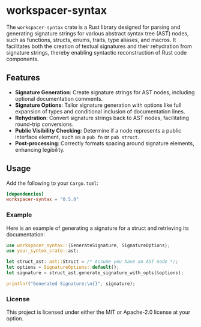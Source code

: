 # workspacer-syntax

The `workspacer-syntax` crate is a Rust library designed for parsing and generating signature strings for various abstract syntax tree (AST) nodes, such as functions, structs, enums, traits, type aliases, and macros. It facilitates both the creation of textual signatures and their rehydration from signature strings, thereby enabling syntactic reconstruction of Rust code components.

## Features

- **Signature Generation**: Create signature strings for AST nodes, including optional documentation comments.
- **Signature Options**: Tailor signature generation with options like full expansion of types and conditional inclusion of documentation lines.
- **Rehydration**: Convert signature strings back to AST nodes, facilitating round-trip conversions.
- **Public Visibility Checking**: Determine if a node represents a public interface element, such as a `pub fn` or `pub struct`.
- **Post-processing**: Correctly formats spacing around signature elements, enhancing legibility.

## Usage

Add the following to your `Cargo.toml`:

```toml
[dependencies]
workspacer-syntax = "0.5.0"
```

### Example

Here is an example of generating a signature for a struct and retrieving its documentation:

```rust
use workspacer_syntax::{GenerateSignature, SignatureOptions};
use your_syntex_crate::ast;

let struct_ast: ast::Struct = /* Assume you have an AST node */;
let options = SignatureOptions::default();
let signature = struct_ast.generate_signature_with_opts(&options);

println!("Generated Signature:\n{}", signature);
```

### License

This project is licensed under either the MIT or Apache-2.0 license at your option.